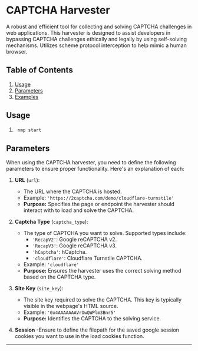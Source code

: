 # CAPTCHA Harvester


A robust and efficient tool for collecting and solving CAPTCHA challenges in web applications. This harvester is designed to assist developers in bypassing CAPTCHA challenges ethically and legally by using self-solving mechanisms. Utilizes scheme protocol interception to help mimic a human browser.


## Table of Contents
1. [Usage](#usage)
2. [Parameters](#parameters)
3. [Examples](#examples)


## Usage
1. ```bash
    nmp start

## Parameters

When using the CAPTCHA harvester, you need to define the following parameters to ensure proper functionality. Here's an explanation of each:

1. **URL** (`url`):
   - The URL where the CAPTCHA is hosted.
   - Example: `'https://2captcha.com/demo/cloudflare-turnstile'`
   - **Purpose:** Specifies the page or endpoint the harvester should interact with to load and solve the CAPTCHA.

2. **Captcha Type** (`captcha_type`):
   - The type of CAPTCHA you want to solve. Supported types include:
     - `'RecapV2'`: Google reCAPTCHA v2.
     - `'RecapV3'`: Google reCAPTCHA v3.
     - `'hCaptcha'`: hCaptcha.
     - `'cloudflare'`: Cloudflare Turnstile CAPTCHA.
   - Example: `'cloudflare'`
   - **Purpose:** Ensures the harvester uses the correct solving method based on the CAPTCHA type.

3. **Site Key** (`site_key`):
   - The site key required to solve the CAPTCHA. This key is typically visible in the webpage's HTML source.
   - Example: `'0x4AAAAAAAVrOwQWPlm3Bnr5'`
   - **Purpose:** Identifies the CAPTCHA to the solving service.
4. **Session**
    -Ensure to define the filepath for the saved google session cookies you want to use in the load cookies function.
---
